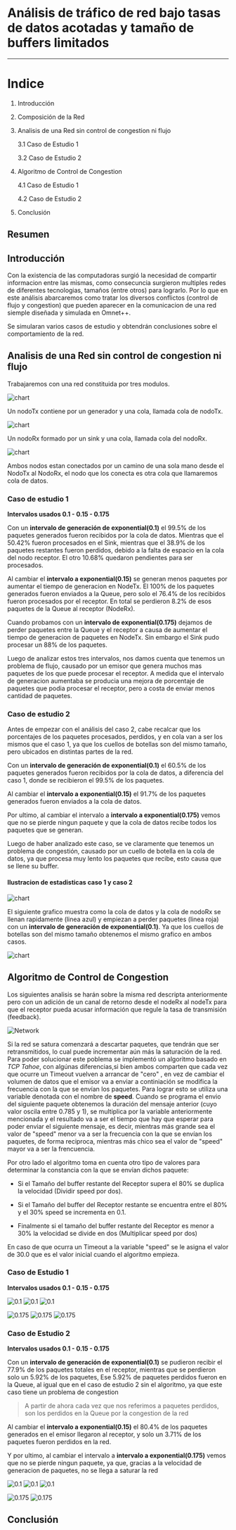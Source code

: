 # Análisis de tráfico de red bajo tasas de datos acotadas y tamaño de buffers limitados
-----

# Indice 
1. Introducción

2. Composición de la Red

3. Analisis de una Red sin control de congestion ni flujo

	3.1 Caso de Estudio 1
	
	3.2 Caso de Estudio 2

4. Algoritmo de Control de Congestion

	4.1 Caso de Estudio 1
	
	4.2 Caso de Estudio 2

5. Conclusión

## Resumen

## Introducción
Con la existencia de las computadoras surgió la necesidad de compartir informacion entre las mismas, como consecuncia surgieron multiples redes de diferentes tecnologias, tamaños (entre otros) para lograrlo. Por lo que en este análisis abarcaremos como tratar los diversos conflictos (control de flujo y congestion) que pueden aparecer en la comunicacion de una red siemple diseñada y simulada en Omnet++.

Se simularan varios casos de estudio y obtendrán
conclusiones sobre el comportamiento de la red.

## Analisis de una Red sin control de congestion ni flujo
Trabajaremos con una red constituida por tres modulos.

![chart](./images/red.png)

Un nodoTx contiene por un generador y una cola, llamada cola de nodoTx. 

![chart](./images/nodeTx.png)

Un nodoRx formado por un sink y una cola, llamada cola del nodoRx.

![chart](./images/nodeRx.png)

Ambos nodos estan conectados por un camino de una sola mano desde el NodoTx al NodoRx, el nodo que los conecta es otra cola que llamaremos cola de datos.

### Caso de estudio 1

**Intervalos usados 0.1 - 0.15 - 0.175**

Con un **intervalo de generación de exponential(0.1)** el 99.5% de los paquetes generados fueron recibidos por la cola de datos. Mientras que el 50.42% fueron procesados en el Sink, mientras que el 38.9% de los paquetes restantes fueron perdidos, debido a la falta de espacio en la cola del nodo receptor. El otro 10.68% quedaron pendientes para ser procesados.

Al cambiar el  **intervalo a exponential(0.15)** se generan menos paquetes por aumentar el tiempo de generacion en NodeTx. El 100% de los paquetes generados fueron enviados a la Queue, pero solo el 76.4% de los recibidos fueron procesados por el receptor. En total se perdieron 8.2% de esos paquetes de la Queue al receptor (NodeRx).

Cuando probamos con un **intervalo de exponential(0.175)** dejamos de perder paquetes entre la Queue y el receptor a causa de aumentar el tiempo de generacion de paquetes en NodeTx. Sin embargo el Sink pudo procesar un 88% de los paquetes.

Luego de analizar estos tres intervalos, nos damos cuenta que tenemos un problema de flujo, causado por un emisor que genera muchos mas paquetes de los que puede procesar el receptor.
A medida que el intervalo de generacion aumentaba se producia una mejora de porcentaje de paquetes que podia procesar el receptor, pero a costa de enviar menos cantidad de paquetes. 


### Caso de estudio 2

Antes de empezar con el análisis del caso 2, cabe recalcar que los porcentajes de los paquetes procesados, perdidos, y en cola van a ser los mismos que el caso 1, ya que los cuellos de botellas son del mismo tamaño, pero ubicados en distintas partes de la red. 

Con un **intervalo de generación de exponential(0.1)** el 60.5% de los paquetes generados fueron recibidos por la cola de datos, a diferencia del caso 1, donde se recibieron el 99.5% de los paquetes. 

Al cambiar el **intervalo a exponential(0.15)** el 91.7% de los paquetes generados fueron enviados a la cola de datos.

Por ultimo, al cambiar el intervalo a **intervalo a exponential(0.175)** vemos que no se pierde ningun paquete y que la cola de datos recibe todos los paquetes que se generan.

Luego de haber analizado este caso, se ve claramente que tenemos un problema de congestión, causado por un cuello de botella en la cola de datos, ya que procesa muy lento los paquetes que recibe, esto causa que se llene su buffer.

#### Ilustracion de estadisticas caso 1 y caso 2
![chart](./images/default/chart.jpeg)

El siguiente grafico muestra como la cola de datos y la cola de nodoRx se llenan rapidamente (linea azul) y empiezan a perder paquetes (linea roja) con un **intervalo de generación de exponential(0.1)**. Ya que los cuellos de botellas son del mismo tamaño obtenemos el mismo grafico en ambos casos.

![chart](./images/default/0.1/analisis_queue_lost.png)


## Algoritmo de Control de Congestion

Los siguientes analisis se harán sobre la misma red descripta anteriormente pero con un adición de un canal de retorno desde el nodeRx al nodeTx para que el receptor pueda acusar información que regule la tasa de transmisión (feedback). 

![Network](./images/algorithm/network_with_feedback.png)

Si la red se satura comenzará a descartar paquetes, que tendrán que ser retransmitidos, lo cual puede incrementar aún más la saturación de la red. Para poder solucionar este poblema se implementó un algoritmo basado en *TCP Tahoe*, con algúnas diferencias,si bien ambos comparten que cada vez que ocurre un Timeout vuelven a arrancar de "cero" , en vez de cambiar el volumen de datos que el emisor va a enviar a continiación se modifica la frecuencia con la que se envían los paquetes. Para lograr esto se utiliza una variable denotada con el nombre de **speed**. Cuando se programa el envio del siguiente paquete obtenemos la duración del mensaje anterior (cuyo valor oscila entre 0.785 y 1), se multiplica por la variable anteriormente mencionada y el resultado va a ser el tiempo que hay que esperar para poder enviar el siguiente mensaje, es decir, mientras más grande sea el valor de "speed" menor va a ser la frecuencia con la que se envían los paquetes, de forma reciproca, mientras más chico sea el valor de "speed" mayor va a ser la frencuencia.

Por otro lado el algoritmo toma en cuenta otro tipo de valores para determinar la constancia con la que se envían dichos paquete:

* Si el Tamaño del buffer restante del Receptor supera el 80% se duplica la velocidad (Dividir speed por dos).

* Si el Tamaño del buffer del Receptor restante se encuentra entre el 80% y el 30% speed se incrementa en 0.1.

* Finalmente si el tamaño del buffer restante del Receptor es menor a 30% la velocidad se divide en dos (Multiplicar speed por dos) 

En caso de que ocurra un Timeout a la variable "speed" se le asigna el valor de 30.0 que es el valor inicial cuando el algoritmo empieza.



### Caso de Estudio 1
**Intervalos usados 0.1 - 0.15 - 0.175**


![0.1](./images/caso1/0.1/delay.png)
![0.1](./images/caso1/0.1/speed.png)
![0.1](./images/caso1/0.1/verderx,azuztx,speedtxrojo.png)

![0.175](./images/caso1/0.175/delay.png)
![0.175](./images/caso1/0.175/speed.png)
![0.175](./images/caso1/0.175/rojospeedTx,azulTx,verdenodeRx.png)



### Caso de Estudio 2
**Intervalos usados 0.1 - 0.15 - 0.175**

Con un **intervalo de generación de exponential(0.1)** se pudieron recibir el 77.9% de los paquetes totales en el receptor, mientras que se perdieron solo un 5.92% de los paquetes, Ese 5.92% de paquetes perdidos fueron en la Queue, al igual que en el caso de estudio 2 sin el algoritmo, ya que este caso tiene un problema de congestion

> A partir de ahora cada vez que nos referimos a paquetes perdidos, son los perdidos en la Queue por la congestion de la red 

Al cambiar el **intervalo a exponential(0.15)** el 80.4% de los paquetes generados en el emisor llegaron al receptor, y solo un 3.71% de los paquetes fueron perdidos en la red. 

Y por ultimo, al cambiar el intervalo a **intervalo a exponential(0.175)** vemos que no se pierde ningun paquete, ya que, gracias a la velocidad de generacion de paquetes, no se llega a saturar la red

![0.1](./images/caso2/0.1/delay.png)
![0.1](./images/caso2/0.1/speed.png)
![0.1](./images/caso2/0.1/verdequeue,rojotxspeed,azulTxbuffer.png)

![0.175](./images/caso2/0.175/delay.png)
![0.175](./images/caso2/0.175/rojotx,verdeQueue,azultx.png)


## Conclusión
